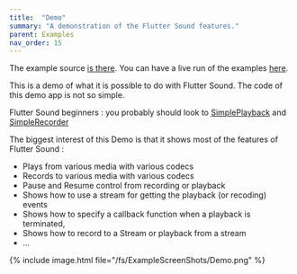 ```yaml
---
title:  "Demo"
summary: "A demonstration of the Flutter Sound features."
parent: Examples
nav_order: 15
---
```


The example source [is there](https://github.com/canardoux/flutter_sound/blob/master/example/lib/demo/demo.dart). You can have a live run of the examples [here](/tau/fs/live/index.html).

This is a demo of what it is possible to do with Flutter Sound. The code of this demo app is not so simple.

Flutter Sound beginners : you probably should look to [SimplePlayback](fs-ex_simple_playback.html) and [SimpleRecorder](fs-ex_simple_recorder.html)

The biggest interest of this Demo is that it shows most of the features of Flutter Sound :

* Plays from various media with various codecs
* Records to various media with various codecs
* Pause and Resume control from recording or playback
* Shows how to use a stream for getting the playback \(or recoding\) events
* Shows how to specify a callback function when a playback is terminated,
* Shows how to record to a Stream or playback from a stream
* ...

{% include image.html file="/fs/ExampleScreenShots/Demo.png" %}